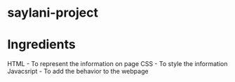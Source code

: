 # saylani-project
# Ingredients
HTML - To represent the information on page
CSS - To style the information
Javacsript - To add the behavior to the webpage
